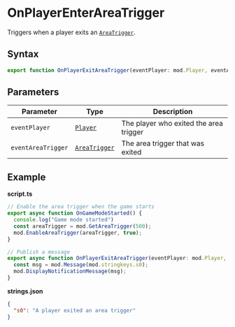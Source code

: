 # OnPlayerEnterAreaTrigger

Triggers when a player exits an [`AreaTrigger`](../types/AreaTrigger.md).

## Syntax

```typescript
export function OnPlayerExitAreaTrigger(eventPlayer: mod.Player, eventAreaTrigger: mod.AreaTrigger): void;
```

## Parameters

| Parameter     | Type                                     | Description                             |
| ------------- | ---------------------------------------- | --------------------------------------- |
| `eventPlayer`      | [`Player`](../types/Player.md)           | The player who exited the area trigger |
| `eventAreaTrigger` | [`AreaTrigger`](../types/AreaTrigger.md) | The area trigger that was exited       |

## Example

**script.ts**
```typescript
// Enable the area trigger when the game starts
export async function OnGameModeStarted() {
  console.log("Game mode started")
  const areaTrigger = mod.GetAreaTrigger(500);
  mod.EnableAreaTrigger(areaTrigger, true);
}

// Publish a message
export async function OnPlayerExitAreaTrigger(eventPlayer: mod.Player, eventAreaTrigger: mod.AreaTrigger) {
  const msg = mod.Message(mod.stringkeys.s0);
  mod.DisplayNotificationMessage(msg);
}
```

**strings.json**
```json
{
  "s0": "A player exited an area trigger"
}
```